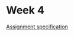 # Week 4

[Assignment specification](https://coursera.cs.princeton.edu/algs4/assignments/8puzzle/specification.php)
